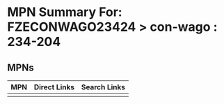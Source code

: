 



# MPN Summary For: FZECONWAGO23424 > con-wago : 234-204

## MPNs
  

|MPN|Direct Links|Search Links|
| :--- | :--- | :--- |
||||
